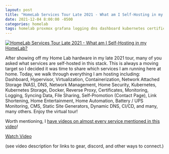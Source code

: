 ```yaml
---
layout: post
title: "HomeLab Services Tour Late 2021 - What am I Self-Hosting in my HomeLab?"
date: 2021-12-04 8:00:00 -0500
categories: homelab
tags: homelab proxmox grafana logging dns dashboard kubernetes certificates shlink littlelink-server portainer self-hosted docker rancher pi-hole heimdall plex truenas jekyll grafana loki monitoring uptime-kuma traefik nas unifi virtulization containerization
---
```


[![HomeLab Services Tour Late 2021 - What am I Self-Hosting in my HomeLab?](https://img.youtube.com/vi/IE5y2_S8S8U/0.jpg)](https://www.youtube.com/watch?v=IE5y2_S8S8U "HomeLab Services Tour Late 2021 - What am I Self-Hosting in my HomeLab?")

After showing off my Home Lab hardware in my late 2021 tour, many of you asked what services are self-hosted in this stack.   This is always a moving target so I decided it was time to share which services I am running here at home.  Today, we walk through everything I am hosting including:  Dashboard, Hypervisor, Virtualization, Containerization, Network Attached Storage (NAS), DNS, Network Management, Home Security, Kubernetes, Kubernetes Storage, Docker, Reverse Proxy, Certificates, Monitoring, Logging, Syncing Data, File Sharing, Self-Promotion (Contact Page), Link Shortening, Home Entertainment, Home Automation, Battery / UPS Monitoring, CMS, Static Site Generators, Dynamic DNS, CI/CD, and many, many others.  Enjoy the virtual tour!

Worth mentioning, I [have videos on almost every service mentioned in this video](https://www.youtube.com/channel/UCOk-gHyjcWZNj3Br4oxwh0A)!

[Watch Video](https://www.youtube.com/watch?v=IE5y2_S8S8U)

(see video description for links to gear, discord, and other ways to connect.)
